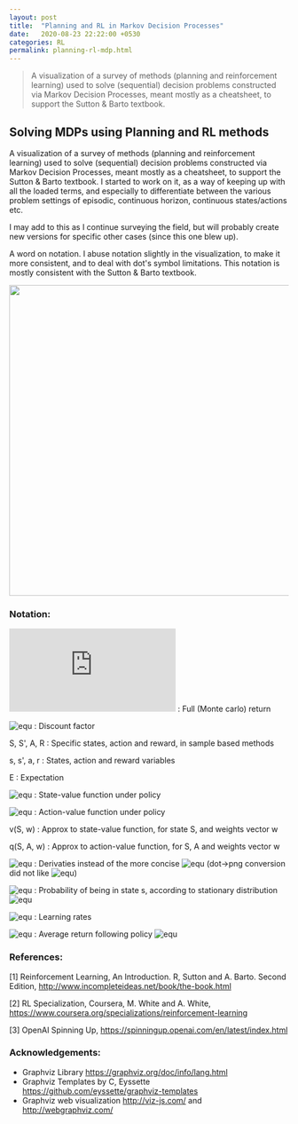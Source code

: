 ```yaml
---
layout: post
title:  "Planning and RL in Markov Decision Processes"
date:   2020-08-23 22:22:00 +0530
categories: RL
permalink: planning-rl-mdp.html
---
```


> A visualization of a survey of methods (planning and reinforcement learning) used to solve (sequential) decision problems constructed via Markov Decision Processes, meant mostly as a cheatsheet, to support the Sutton & Barto textbook.

<!--more-->

## Solving MDPs using Planning and RL methods

A visualization of a survey of methods (planning and reinforcement learning) used to solve (sequential) decision problems constructed via Markov Decision Processes, meant mostly as a cheatsheet, to support the Sutton & Barto textbook. I started to work on it, as a way of keeping up with all the loaded terms, and especially to differentiate between the various problem settings of episodic, continuous horizon, continuous states/actions etc. 

I may add to this as I continue surveying the field, but will probably create new versions for specific other cases (since this one blew up).

A word on notation. I abuse notation slightly in the visualization, to make it more consistent, and to deal with dot's symbol limitations. This notation is mostly consistent with the Sutton & Barto textbook.

<img src="https://amy12xx.github.io/img/solving_mdps.png" width=560>


### Notation:
![equ](https://latex.codecogs.com/gif.latex?G_t) : Full (Monte carlo) return

![equ](https://latex.codecogs.com/gif.latex?\lambda) : Discount factor

S, S', A, R : Specific states, action and reward, in sample based methods

s, s', a, r : States, action and reward variables

E : Expectation

![equ](https://latex.codecogs.com/gif.latex?V_\pi(s)) : State-value function under policy

![equ](https://latex.codecogs.com/gif.latex?Q_\pi(s,a)) : Action-value function under policy

v(S, w) : Approx to state-value function, for state S, and weights vector w

q(S, A, w) : Approx to action-value function, for S, A and weights vector w

![equ](https://latex.codecogs.com/gif.latex?\partial) : Derivaties instead of the more concise ![equ](https://latex.codecogs.com/gif.latex?\nabla) (dot->png conversion did not like ![equ](https://latex.codecogs.com/gif.latex?\nabla))

![equ](https://latex.codecogs.com/gif.latex?\mu(s)) : Probability of being in state s, according to stationary distribution ![equ](https://latex.codecogs.com/gif.latex?\mu)

![equ](https://latex.codecogs.com/gif.latex?\alpha,\beta) : Learning rates

![equ](https://latex.codecogs.com/gif.latex?r(\pi)) : Average return following policy ![equ](https://latex.codecogs.com/gif.latex?\pi)


### References:

[1] Reinforcement Learning, An Introduction. R, Sutton and A. Barto. Second Edition, http://www.incompleteideas.net/book/the-book.html

[2] RL Specialization, Coursera, M. White and A. White, https://www.coursera.org/specializations/reinforcement-learning

[3] OpenAI Spinning Up, https://spinningup.openai.com/en/latest/index.html


### Acknowledgements:

- Graphviz Library https://graphviz.org/doc/info/lang.html 
- Graphviz Templates by C, Eyssette https://github.com/eyssette/graphviz-templates
- Graphviz web visualization http://viz-js.com/ and http://webgraphviz.com/
